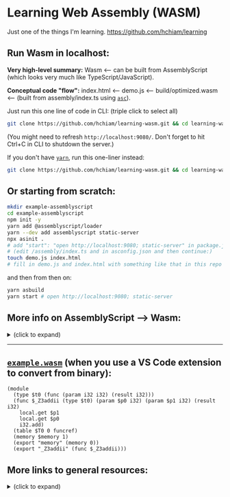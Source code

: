 # Learning Web Assembly (WASM)

Just one of the things I'm learning. <https://github.com/hchiam/learning>

## Run Wasm in localhost:

**Very high-level summary:** Wasm <-- can be built from AssemblyScript (which looks very much like TypeScript/JavaScript).

**Conceptual code "flow":** index.html <-- demo.js <-- build/optimized.wasm <-- (built from assembly/index.ts using [`asc`](https://github.com/hchiam/learning-wasm/blob/master/assembly-script-example/package.json#L7-L9)).

Just run this one line of code in CLI: (triple click to select all)

```bash
git clone https://github.com/hchiam/learning-wasm.git && cd learning-wasm/assembly-script-example && yarn && yarn go
```

(You might need to refresh `http://localhost:9080/`. Don't forget to hit Ctrl+C in CLI to shutdown the server.)

If you don't have [`yarn`](https://github.com/hchiam/learning-yarn), run this one-liner instead:

```bash
git clone https://github.com/hchiam/learning-wasm.git && cd learning-wasm/assembly-script-example && npm i && npm run go
```

## Or starting from scratch:

```bash
mkdir example-assemblyscript
cd example-assemblyscript
npm init -y
yarn add @assemblyscript/loader
yarn --dev add assemblyscript static-server
npx asinit .
# add "start": "open http://localhost:9080; static-server" in package.json
# (edit /assembly/index.ts and in asconfig.json and then continue:)
touch demo.js index.html
# fill in demo.js and index.html with something like that in this repo sub-folder
```

and then from then on:

```bash
yarn asbuild
yarn start # open http://localhost:9080; static-server
```

## More info on AssemblyScript --> Wasm:

<details>
<summary>(click to expand)</summary>

- `./assembly`: Directory holding the AssemblyScript sources being compiled to WebAssembly.
- `./assembly/tsconfig.json`: TypeScript configuration inheriting recommended AssemblyScript settings.
- `./assembly/index.ts`: Example entry file being compiled to WebAssembly to get you started.
- `./build`: Build artifact directory where compiled WebAssembly files are stored.
- `./build/.gitignore`: Git configuration that excludes compiled binaries from source control.
- `./index.js`: Main file loading the WebAssembly module and exporting its exports.
- `./tests/index.js`: Example test to check that your module is indeed working.
- `./asconfig.json`: Configuration file defining both a 'debug' and a 'release' target.
- `./package.json`: Package info containing the necessary commands to compile to WebAssembly.
- <https://www.assemblyscript.org>
- <https://github.com/AssemblyScript/assemblyscript>
- <https://www.assemblyscript.org/quick-start.html>
- <https://wasmbyexample.dev/examples/hello-world/hello-world.assemblyscript.en-us.html>
- This tutorial finally got it working for me: <https://blog.logrocket.com/the-introductory-guide-to-assemblyscript> and <https://github.com/dguo/assemblyscript-demo>

</details>

<hr>

## [`example.wasm`](https://github.com/hchiam/learning-wasm/blob/master/example.wasm) (when you use a VS Code extension to convert from binary):

```wasm
(module
  (type $t0 (func (param i32 i32) (result i32)))
  (func $_Z3addii (type $t0) (param $p0 i32) (param $p1 i32) (result i32)
    local.get $p1
    local.get $p0
    i32.add)
  (table $T0 0 funcref)
  (memory $memory 1)
  (export "memory" (memory 0))
  (export "_Z3addii" (func $_Z3addii)))
```

## More links to general resources:

<details>
<summary>(click to expand)</summary>

- <https://www.youtube.com/watch?v=LNqicUieSqI>
- <https://mbebenita.github.io/WasmExplorer>
- <https://marketplace.visualstudio.com/items?itemName=dtsvet.vscode-wasm>
- <https://developer.mozilla.org/en-US/docs/WebAssembly/Using_the_JavaScript_API>
- <https://github.com/mdn/webassembly-examples>

</details>
